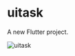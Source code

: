 # uitask

A new Flutter project.


![uitask](https://github.com/flyleaf01/UiTask/assets/86881473/5f960e3c-a4be-4207-81bb-6970a38cdefc)
